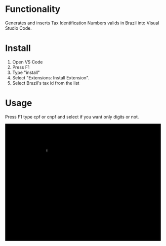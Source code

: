 # Functionality

Generates and inserts Tax Identification Numbers valids in Brazil into Visual Studio Code.

# Install

1. Open VS Code
2. Press F1
3. Type "install"
4. Select "Extensions: Install Extension".
5. Select Brazil's tax id from the list

# Usage

Press F1 type cpf or cnpf and select if you want only digits or not.

![Usage animation](images/usage.gif)
